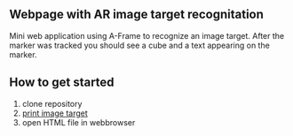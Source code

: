 
## Webpage with AR image target recognitation
Mini web application using A-Frame to recognize an image target. After the marker was tracked you should see a cube and a text appearing on the marker.
## How to get started

 1. clone repository
 2. [print image target](/pattern-ar_marker.png)
 3. open HTML file in webbrowser
